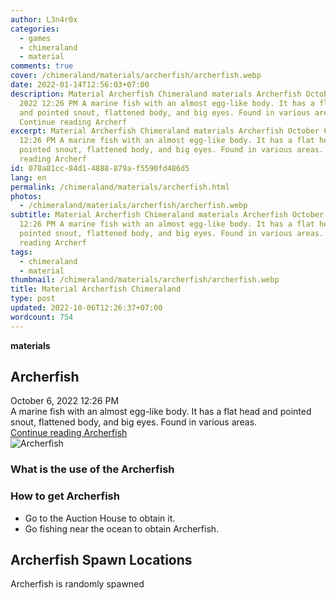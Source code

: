 ```yaml
---
author: L3n4r0x
categories:
  - games
  - chimeraland
  - material
comments: true
cover: /chimeraland/materials/archerfish/archerfish.webp
date: 2022-01-14T12:56:03+07:00
description: Material Archerfish Chimeraland materials Archerfish October 6,
  2022 12:26 PM A marine fish with an almost egg-like body. It has a flat head
  and pointed snout, flattened body, and big eyes. Found in various areas.
  Continue reading Archerf
excerpt: Material Archerfish Chimeraland materials Archerfish October 6, 2022
  12:26 PM A marine fish with an almost egg-like body. It has a flat head and
  pointed snout, flattened body, and big eyes. Found in various areas. Continue
  reading Archerf
id: 078a81cc-84d1-4888-879a-f5590fd486d5
lang: en
permalink: /chimeraland/materials/archerfish.html
photos:
  - /chimeraland/materials/archerfish/archerfish.webp
subtitle: Material Archerfish Chimeraland materials Archerfish October 6, 2022
  12:26 PM A marine fish with an almost egg-like body. It has a flat head and
  pointed snout, flattened body, and big eyes. Found in various areas. Continue
  reading Archerf
tags:
  - chimeraland
  - material
thumbnail: /chimeraland/materials/archerfish/archerfish.webp
title: Material Archerfish Chimeraland
type: post
updated: 2022-10-06T12:26:37+07:00
wordcount: 754
---
```


<link
  rel="stylesheet"
  href="https://rawcdn.githack.com/dimaslanjaka/Web-Manajemen/870a349/css/bootstrap-5-3-0-alpha3-wrapper.css"
/>
<section id="bootstrap-wrapper">
  <div data-bs-theme="dark">
    <div
      class="row g-0 border rounded overflow-hidden flex-md-row mb-4 shadow-sm position-relative bg-dark text-light"
    >
      <div class="col p-4 d-flex flex-column position-static">
        <strong class="d-inline-block mb-2 text-success">materials</strong>
        <h2 class="mb-0">Archerfish</h2>
        <div class="mb-1 text-muted">October 6, 2022 12:26 PM</div>
        <div class="mb-2 border p-1">
          A marine fish with an almost egg-like body. It has a flat head and
          pointed snout, flattened body, and big eyes. Found in various areas.
        </div>
        <a
          href="/chimeraland/materials/archerfish.html"
          class="stretched-link d-none text-primary"
          >Continue reading Archerfish</a
        >
      </div>
      <div class="col-auto d-none d-md-block d-lg-block">
        <img
          src="https://www.webmanajemen.com/chimeraland/materials/archerfish/archerfish.webp"
          alt="Archerfish"
        />
      </div>
    </div>
    <div class="row">
      <div class="col-lg-6 col-12 mb-2">
        <div class="card">
          <div class="card-body">
            <h3 class="card-title">What is the use of the Archerfish</h3>
            <div class="card-text"><ul></ul></div>
          </div>
        </div>
      </div>
      <div class="col-lg-6 col-12 mb-2">
        <div class="card">
          <div class="card-body">
            <h3 class="card-title">How to get Archerfish</h3>
            <div class="card-text">
              <ul>
                <li>Go to the Auction House to obtain it.</li>
                <li>Go fishing near the ocean to obtain Archerfish.</li>
              </ul>
            </div>
          </div>
        </div>
      </div>
      <div class="col-12 mb-2">
        <h2>Archerfish Spawn Locations</h2>
        <p>Archerfish is randomly spawned</p>
      </div>
    </div>
  </div>
</section>